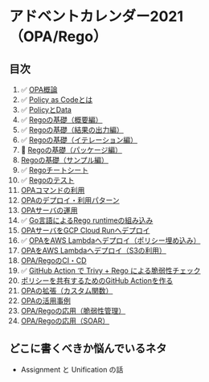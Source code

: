 # アドベントカレンダー2021（OPA/Rego）

## 目次

1. ✅ [OPA概論](../articles/69553e82b34c20.md)
1. ✅ [Policy as Codeとは](../articles/94e456baf9ffec.md)
1. ✅ [PolicyとData](../articles/752b9234af7cc8.md)
1. ✅ [Regoの基礎（概要編）](../articles/5b1cd56b4b3f4f.md)
1. ✅ [Regoの基礎（結果の出力編）](../articles/c24085137ca798.md)
1. ✅ [Regoの基礎（イテレーション編）](../articles/b0d3c7f7377609.md)
1. 📝 [Regoの基礎（パッケージ編）](../articles/2fccdcd07b874e.md)
1. [Regoの基礎（サンプル編）](../articles/a8ce41c66a2fcc.md)
1. ✅ [Regoチートシート](../articles/07525213a6c3ff.md)
1. ✅ [Regoのテスト](../articles/85c9992f601068.md)
1. [OPAコマンドの利用](../articles/f00d3ca12e4102.md)
1. [OPAのデプロイ・利用パターン](../articles/0b401a4be783e8.md)
1. [OPAサーバの運用](../articles/e9d202332a64c9.md)
1. ✅ [Go言語によるRego runtimeの組み込み](../articles/ca51a5e5da72f4.md)
1. [OPAサーバをGCP Cloud Runへデプロイ](../articles/f305204605a7cf.md)
1. ✅ [OPAをAWS Lambdaへデプロイ（ポリシー埋め込み）](../articles/759d47f17ebd2e.md)
1. [OPAをAWS Lambdaへデプロイ（S3の利用）](../articles/759d47f17ebd2e.md)
1. [OPA/RegoのCI・CD](../articles/e7d158c6375ec3.md)
1. ✅ [GitHub Action で Trivy + Rego による脆弱性チェック](../articles/a8f8aac0ae6fb9.md)
1. [ポリシーを共有するためのGitHub Actionを作る](../articles/1311288523dad2.md)
1. [OPAの拡張（カスタム関数）](articles/647dcd83039503.md)
1. [OPAの活用事例](../articles/a94734799f21ef.md)
1. [OPA/Regoの応用（脆弱性管理）](../articles/27e5915a362697.md)
1. [OPA/Regoの応用（SOAR）](../articles/1755527e782183.md)

## どこに書くべきか悩んでいるネタ

- Assignment と Unification の話
